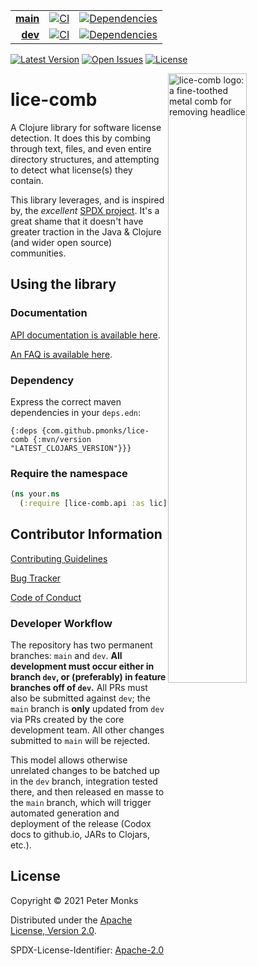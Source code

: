 | | | |
|---:|:---:|:---:|
| [**main**](https://github.com/pmonks/lice-comb/tree/main) | [![CI](https://github.com/pmonks/lice-comb/workflows/CI/badge.svg?branch=main)](https://github.com/pmonks/lice-comb/actions?query=workflow%3ACI) | [![Dependencies](https://github.com/pmonks/lice-comb/workflows/dependencies/badge.svg?branch=main)](https://github.com/pmonks/lice-comb/actions?query=workflow%3Adependencies) |
| [**dev**](https://github.com/pmonks/lice-comb/tree/dev)  | [![CI](https://github.com/pmonks/lice-comb/workflows/CI/badge.svg?branch=dev)](https://github.com/pmonks/lice-comb/actions?query=workflow%3ACI) | [![Dependencies](https://github.com/pmonks/lice-comb/workflows/dependencies/badge.svg?branch=dev)](https://github.com/pmonks/lice-comb/actions?query=workflow%3Adependencies) |

[![Latest Version](https://img.shields.io/clojars/v/com.github.pmonks/lice-comb)](https://clojars.org/com.github.pmonks/lice-comb/) [![Open Issues](https://img.shields.io/github/issues/pmonks/lice-comb.svg)](https://github.com/pmonks/lice-comb/issues) [![License](https://img.shields.io/github/license/pmonks/lice-comb.svg)](https://github.com/pmonks/lice-comb/blob/main/LICENSE)

<img alt="lice-comb logo: a fine-toothed metal comb for removing headlice" align="right" width="50%" src="https://raw.githubusercontent.com/pmonks/lice-comb/main/lice-comb-logo.png">

# lice-comb

A Clojure library for software license detection.  It does this by combing through text, files, and even entire directory structures, and attempting to detect what license(s) they contain.

This library leverages, and is inspired by, the *excellent* [SPDX project](https://spdx.dev/).  It's a great shame that it doesn't have greater traction in the Java & Clojure (and wider open source) communities.

## Using the library

### Documentation

[API documentation is available here](https://pmonks.github.io/lice-comb/).

[An FAQ is available here](https://github.com/pmonks/lice-comb/wiki/FAQ).

### Dependency

Express the correct maven dependencies in your `deps.edn`:

```edn
{:deps {com.github.pmonks/lice-comb {:mvn/version "LATEST_CLOJARS_VERSION"}}}
```

### Require the namespace

```clojure
(ns your.ns
  (:require [lice-comb.api :as lic]))
```

## Contributor Information

[Contributing Guidelines](https://github.com/pmonks/lice-comb/blob/main/.github/CONTRIBUTING.md)

[Bug Tracker](https://github.com/pmonks/lice-comb/issues)

[Code of Conduct](https://github.com/pmonks/lice-comb/blob/main/.github/CODE_OF_CONDUCT.md)

### Developer Workflow

The repository has two permanent branches: `main` and `dev`.  **All development must occur either in branch `dev`, or (preferably) in feature branches off of `dev`.**  All PRs must also be submitted against `dev`; the `main` branch is **only** updated from `dev` via PRs created by the core development team.  All other changes submitted to `main` will be rejected.

This model allows otherwise unrelated changes to be batched up in the `dev` branch, integration tested there, and then released en masse to the `main` branch, which will trigger automated generation and deployment of the release (Codox docs to github.io, JARs to Clojars, etc.).

## License

Copyright © 2021 Peter Monks

Distributed under the [Apache License, Version 2.0](http://www.apache.org/licenses/LICENSE-2.0).

SPDX-License-Identifier: [Apache-2.0](https://spdx.org/licenses/Apache-2.0)

